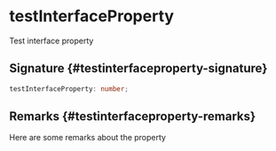 # testInterfaceProperty

Test interface property

## Signature {#testinterfaceproperty-signature}

```typescript
testInterfaceProperty: number;
```

## Remarks {#testinterfaceproperty-remarks}

Here are some remarks about the property
